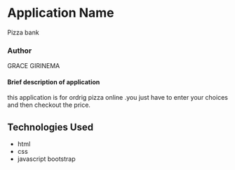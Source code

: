 # Application Name
Pizza bank
### Author
GRACE GIRINEMA
#### Brief description of application
this application is for ordrig pizza online .you just have to enter your choices and then checkout the price.
## Technologies Used
* html
* css
* javascript
bootstrap